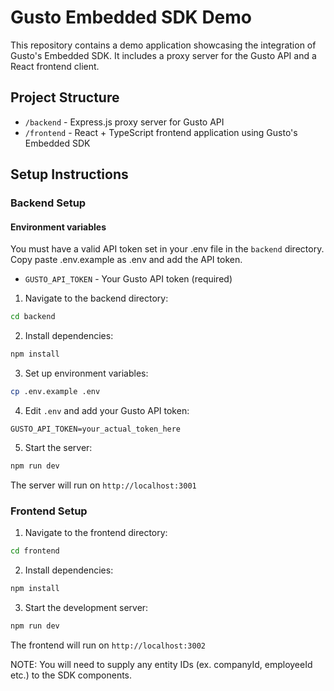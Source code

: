 # Gusto Embedded SDK Demo

This repository contains a demo application showcasing the integration of Gusto's Embedded SDK. It includes a proxy server for the Gusto API and a React frontend client.

## Project Structure

- `/backend` - Express.js proxy server for Gusto API
- `/frontend` - React + TypeScript frontend application using Gusto's Embedded SDK

## Setup Instructions

### Backend Setup

#### Environment variables

You must have a valid API token set in your .env file in the `backend` directory. Copy paste .env.example as .env and add the API token.

- `GUSTO_API_TOKEN` - Your Gusto API token (required)

1. Navigate to the backend directory:

```bash
cd backend
```

2. Install dependencies:

```bash
npm install
```

3. Set up environment variables:

```bash
cp .env.example .env
```

4. Edit `.env` and add your Gusto API token:

```
GUSTO_API_TOKEN=your_actual_token_here
```

5. Start the server:

```bash
npm run dev
```

The server will run on `http://localhost:3001`

### Frontend Setup

1. Navigate to the frontend directory:

```bash
cd frontend
```

2. Install dependencies:

```bash
npm install
```

3. Start the development server:

```bash
npm run dev
```

The frontend will run on `http://localhost:3002`

NOTE: You will need to supply any entity IDs (ex. companyId, employeeId etc.) to the SDK components.
